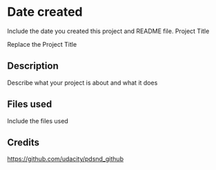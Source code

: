 # Date created

Include the date you created this project and README file.
Project Title

Replace the Project Title
## Description

Describe what your project is about and what it does
## Files used

Include the files used
## Credits

https://github.com/udacity/pdsnd_github
